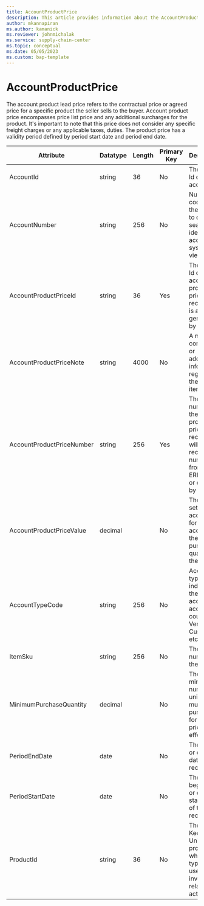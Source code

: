 ```yaml
---
title: AccountProductPrice
description: This article provides information about the AccountProductPrice entity.
author: mkannapiran
ms.author: kamanick
ms.reviewer: johnmichalak
ms.service: supply-chain-center
ms.topic: conceptual
ms.date: 05/05/2023
ms.custom: bap-template
---
```


# **AccountProductPrice**

The account product lead price refers to the contractual price or agreed price for a specific product the seller sells to the buyer. Account product price encompasses price list price and any additional surcharges for the product. It's important to note that this price does not consider any specific freight charges or any applicable taxes, duties. The product price has a validity period defined by period start date and period end date.


|	Attribute	|	Datatype	|	Length	|	Primary Key	|	Description	|
|---------------|--------|------|----------|-----------|
|	AccountId	|	string	|	36	|	No	|	The unique Id of the account	|
|	AccountNumber	|	string	|	256	|	No	|	Number or code for the account to quickly search and identify the account in system views.	|
|	AccountProductPriceId	|	string	|	36	|	Yes	|	The unique Id of the account product price record. This is auto generated by D365.	|
|	AccountProductPriceNote	|	string	|	4000	|	No	|	A note, comment or additional information regarding the vendor item price.	|
|	AccountProductPriceNumber	|	string	|	256	|	Yes	|	The unique number of the account product price record. This will be the record number from the ERP system or defined by the user.	|
|	AccountProductPriceValue	|	decimal	|		|	No	|	The price set by the account or for the account for the purchase quantity of the item.	|
|	AccountTypeCode	|	string	|	256	|	No	|	Account type code indicates the type of account. An account could be Vendor, Customer etc.	|
|	ItemSku	|	string	|	256	|	No	|	The unique number of the product	|
|	MinimumPurchaseQuantity	|	decimal	|		|	No	|	The minimum number of units that must be purchased for the price to be effective.	|
|	PeriodEndDate	|	date	|		|	No	|	The validity or expirty date of this record	|
|	PeriodStartDate	|	date	|		|	No	|	The beginning or effective start date of this record	|
|	ProductId	|	string	|	36	|	No	|	The Stock Keeping Unit of the product, which is typically used for inventory-related activities.	|
